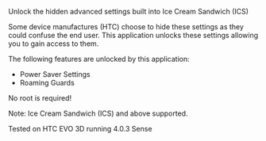 Unlock the hidden advanced settings built into Ice Cream Sandwich (ICS)

Some device manufactures (HTC) choose to hide these settings as they could confuse the end user. This application unlocks these settings allowing you to gain access to them.

The following features are unlocked by this application:

+ Power Saver Settings
+ Roaming Guards


No root is required!

Note: Ice Cream Sandwich (ICS) and above supported.

Tested on HTC EVO 3D running 4.0.3 Sense
